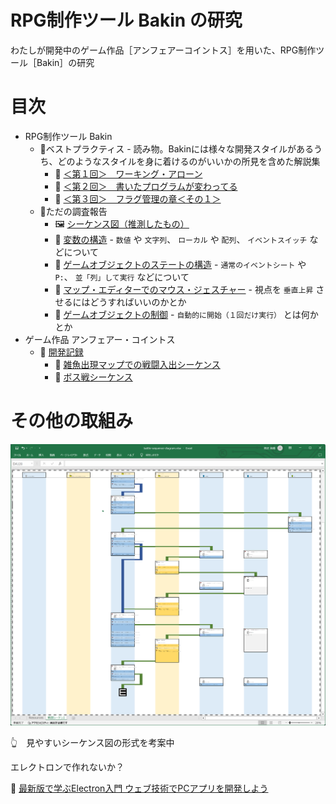 # RPG制作ツール Bakin の研究

わたしが開発中のゲーム作品［アンフェアーコイントス］を用いた、RPG制作ツール［Bakin］の研究  

# 目次

* RPG制作ツール Bakin
    * 📁ベストプラクティス - 読み物。Bakinには様々な開発スタイルがあるうち、どのようなスタイルを身に着けるのがいいかの所見を含めた解説集
        * 📄 [＜第１回＞　ワーキング・アローン](./best-practice/working_alone.md)
        * 📖 [＜第２回＞　書いたプログラムが変わってる](./best-practice/the_program_I_put_together_has_changed.md)
        * 📖 [＜第３回＞　フラグ管理の章＜その１＞](./best-practice/structure_of_flag.md)
    * 📁ただの調査報告
        * 🖼 [シーケンス図（推測したもの）](./reports/sequence-diagrams/[20241123-1525]main_loop_for_game_objects.png)
        * 📄 [変数の構造](./reports/structure_of_variables.md) - `数値` や `文字列`、 `ローカル` や `配列`、 `イベントスイッチ` などについて
        * 📄 [ゲームオブジェクトのステートの構造](./reports/structure_of_state_of_game_object.md) - `通常のイベントシート` や `P:`、 `並「列」して実行` などについて
        * 📄 [マップ・エディターでのマウス・ジェスチャー](./reports/mouse_gesture_on_map_editor.md) - 視点を `垂直上昇` させるにはどうすればいいのかとか
        * 📄 [ゲームオブジェクトの制御](./reports/control_of_game_object.md) - `自動的に開始（１回だけ実行）` とは何かとか
* ゲーム作品 アンフェアー・コイントス
    * 📁 [開発記録](./unfair-cointoss-development-records/)
        * 📄 [雑魚出現マップでの戦闘入出シーケンス](./unfair-cointoss-development-records/battle-entry-exit-sequence-on-zakosen-map)
        * 📄 [ボス戦シーケンス](./unfair-cointoss-development-records/battle-sequence-of-boss.md)

# その他の取組み

![見やすいシーケンス図の形式を考案中](./unfair-cointoss-development-records/res/example_of_battle_sequence_diagram_10.png)  

👆　見やすいシーケンス図の形式を考案中  

エレクトロンで作れないか？

📖 [最新版で学ぶElectron入門 ウェブ技術でPCアプリを開発しよう](https://ics.media/entry/7298/)  
